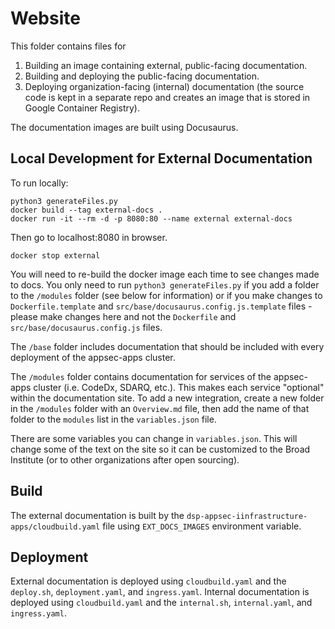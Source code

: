 # Website

This folder contains files for 

1. Building an image containing external, public-facing documentation.
2. Building and deploying the public-facing documentation.
3. Deploying organization-facing (internal) documentation (the source code is kept in a separate repo and creates an image that is stored in Google Container Registry).

The documentation images are built using Docusaurus.

## Local Development for External Documentation

To run locally:


```console
python3 generateFiles.py
docker build --tag external-docs .
docker run -it --rm -d -p 8080:80 --name external external-docs
```

Then go to localhost:8080 in browser.

```console
docker stop external
```

You will need to re-build the docker image each time to see changes made to docs. You only need to run `python3 generateFiles.py` if you add a folder to the `/modules` folder (see below for information) or if you make changes to `Dockerfile.template` and `src/base/docusaurus.config.js.template` files - please make changes here and not the `Dockerfile` and `src/base/docusaurus.config.js` files.

The `/base` folder includes documentation that should be included with every
deployment of the appsec-apps cluster.

The `/modules` folder contains documentation for services of the appsec-apps cluster
(i.e. CodeDx, SDARQ, etc.). This makes each service "optional" within the documentation site. To add a new integration, create a new folder in the `/modules`
folder with an `Overview.md` file, then add the name of that folder to the
`modules` list in the `variables.json` file.

There are some variables you can change in `variables.json`. This will
change some of the text on the site so it can be customized to the Broad Institute (or to other organizations after open sourcing).


## Build

The external documentation is built by the `dsp-appsec-iinfrastructure-apps/cloudbuild.yaml` file using `EXT_DOCS_IMAGES` environment variable.

## Deployment

External documentation is deployed using `cloudbuild.yaml` and the `deploy.sh`, `deployment.yaml`, and `ingress.yaml`. Internal documentation is deployed using `cloudbuild.yaml` and the `internal.sh`, `internal.yaml`, and `ingress.yaml`.